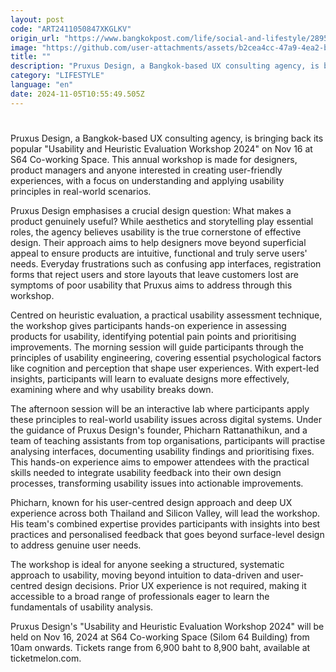 ```yaml
---
layout: post
code: "ART2411050847XKGLKV"
origin_url: "https://www.bangkokpost.com/life/social-and-lifestyle/2895463/pruxus-design-set-to-host-usability-workshop"
image: "https://github.com/user-attachments/assets/b2cea4cc-47a9-4ea2-b777-e3539b835a18"
title: ""
description: "Pruxus Design, a Bangkok-based UX consulting agency, is bringing back its popular \"Usability and Heuristic Evaluation Workshop 2024\" on Nov 16 at S64 Co-working Space. This annual workshop is made for designers, product managers and anyone interested in creating user-friendly experiences, with a focus on understanding and applying usability principles in real-world scenarios."
category: "LIFESTYLE"
language: "en"
date: 2024-11-05T10:55:49.505Z
---
```


# 

Pruxus Design, a Bangkok-based UX consulting agency, is bringing back its popular "Usability and Heuristic Evaluation Workshop 2024" on Nov 16 at S64 Co-working Space. This annual workshop is made for designers, product managers and anyone interested in creating user-friendly experiences, with a focus on understanding and applying usability principles in real-world scenarios.

Pruxus Design emphasises a crucial design question: What makes a product genuinely useful? While aesthetics and storytelling play essential roles, the agency believes usability is the true cornerstone of effective design. Their approach aims to help designers move beyond superficial appeal to ensure products are intuitive, functional and truly serve users' needs. Everyday frustrations such as confusing app interfaces, registration forms that reject users and store layouts that leave customers lost are symptoms of poor usability that Pruxus aims to address through this workshop.

Centred on heuristic evaluation, a practical usability assessment technique, the workshop gives participants hands-on experience in assessing products for usability, identifying potential pain points and prioritising improvements. The morning session will guide participants through the principles of usability engineering, covering essential psychological factors like cognition and perception that shape user experiences. With expert-led insights, participants will learn to evaluate designs more effectively, examining where and why usability breaks down.

The afternoon session will be an interactive lab where participants apply these principles to real-world usability issues across digital systems. Under the guidance of Pruxus Design's founder, Phicharn Rattanathikun, and a team of teaching assistants from top organisations, participants will practise analysing interfaces, documenting usability findings and prioritising fixes. This hands-on experience aims to empower attendees with the practical skills needed to integrate usability feedback into their own design processes, transforming usability issues into actionable improvements.

Phicharn, known for his user-centred design approach and deep UX experience across both Thailand and Silicon Valley, will lead the workshop. His team's combined expertise provides participants with insights into best practices and personalised feedback that goes beyond surface-level design to address genuine user needs.

The workshop is ideal for anyone seeking a structured, systematic approach to usability, moving beyond intuition to data-driven and user-centred design decisions. Prior UX experience is not required, making it accessible to a broad range of professionals eager to learn the fundamentals of usability analysis.

Pruxus Design's "Usability and Heuristic Evaluation Workshop 2024" will be held on Nov 16, 2024 at S64 Co-working Space (Silom 64 Building) from 10am onwards. Tickets range from 6,900 baht to 8,900 baht, available at ticketmelon.com.